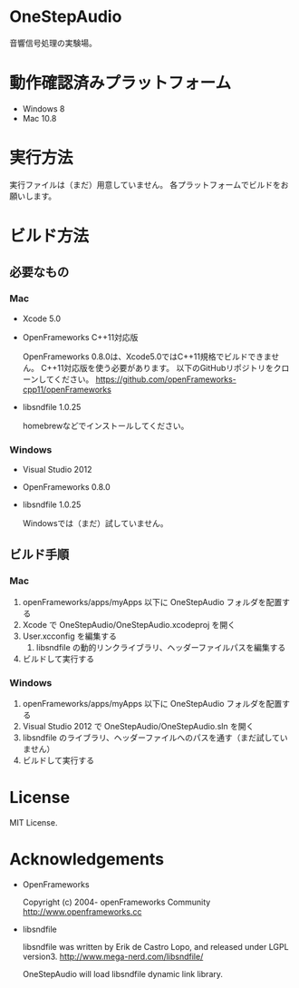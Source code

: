 OneStepAudio
============
音響信号処理の実験場。

動作確認済みプラットフォーム
============
- Windows 8
- Mac 10.8

実行方法
============
実行ファイルは（まだ）用意していません。
各プラットフォームでビルドをお願いします。

ビルド方法
============

## 必要なもの
### Mac
- Xcode 5.0
- OpenFrameworks C++11対応版

	OpenFrameworks 0.8.0は、Xcode5.0ではC++11規格でビルドできません。
	C++11対応版を使う必要があります。
	以下のGitHubリポジトリをクローンしてください。
	https://github.com/openFrameworks-cpp11/openFrameworks
	
- libsndfile 1.0.25
	
	homebrewなどでインストールしてください。
	
### Windows
- Visual Studio 2012
- OpenFrameworks 0.8.0
- libsndfile 1.0.25

	Windowsでは（まだ）試していません。

## ビルド手順
### Mac
1.	openFrameworks/apps/myApps 以下に OneStepAudio フォルダを配置する
2. Xcode で OneStepAudio/OneStepAudio.xcodeproj を開く
3. User.xcconfig を編集する
	1. libsndfile の動的リンクライブラリ、ヘッダーファイルパスを編集する
4. ビルドして実行する

### Windows
1.	openFrameworks/apps/myApps 以下に OneStepAudio フォルダを配置する
2. Visual Studio 2012 で OneStepAudio/OneStepAudio.sln を開く
3. libsndfile のライブラリ、ヘッダーファイルへのパスを通す（まだ試していません）
4. ビルドして実行する

License
============
MIT License.

Acknowledgements
============
- OpenFrameworks

	Copyright (c) 2004- openFrameworks Community
	http://www.openframeworks.cc
	
- libsndfile
	
	libsndfile was written by Erik de Castro Lopo, and released under LGPL version3.
	http://www.mega-nerd.com/libsndfile/
	
	OneStepAudio will load libsndfile dynamic link library.

